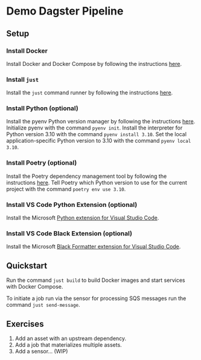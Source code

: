 # Demo Dagster Pipeline

## Setup

### Install Docker

Install Docker and Docker Compose by following the instructions [here](https://docs.docker.com/get-docker/).

### Install `just`

Install the `just` command runner by following the instructions [here](https://github.com/casey/just?tab=readme-ov-file#installation).

### Install Python (optional)

Install the pyenv Python version manager by following the instructions [here](https://github.com/pyenv/pyenv?tab=readme-ov-file#installation).
Initialize pyenv with the command `pyenv init`.
Install the interpreter for Python version 3.10 with the command `pyenv install 3.10`.
Set the local application-specific Python version to 3.10 with the command `pyenv local 3.10`.

### Install Poetry (optional)

Install the Poetry dependency management tool by following the instructions [here](https://python-poetry.org/docs/#installing-with-the-official-installer).
Tell Poetry which Python version to use for the current project with the command `poetry env use 3.10`.

### Install VS Code Python Extension (optional)

Install the Microsoft [Python extension for Visual Studio Code](https://code.visualstudio.com/docs/languages/python#_install-python-and-the-python-extension).

### Install VS Code Black Extension (optional)

Install the Microsoft [Black Formatter extension for Visual Studio Code](https://marketplace.visualstudio.com/items?itemName=ms-python.black-formatter).

## Quickstart

Run the command `just build` to build Docker images and start services with Docker Compose.

To initiate a job run via the sensor for processing SQS messages run the command `just send-message`.

## Exercises

1. Add an asset with an upstream dependency.
2. Add a job that materializes multiple assets.
3. Add a sensor... (WIP)

